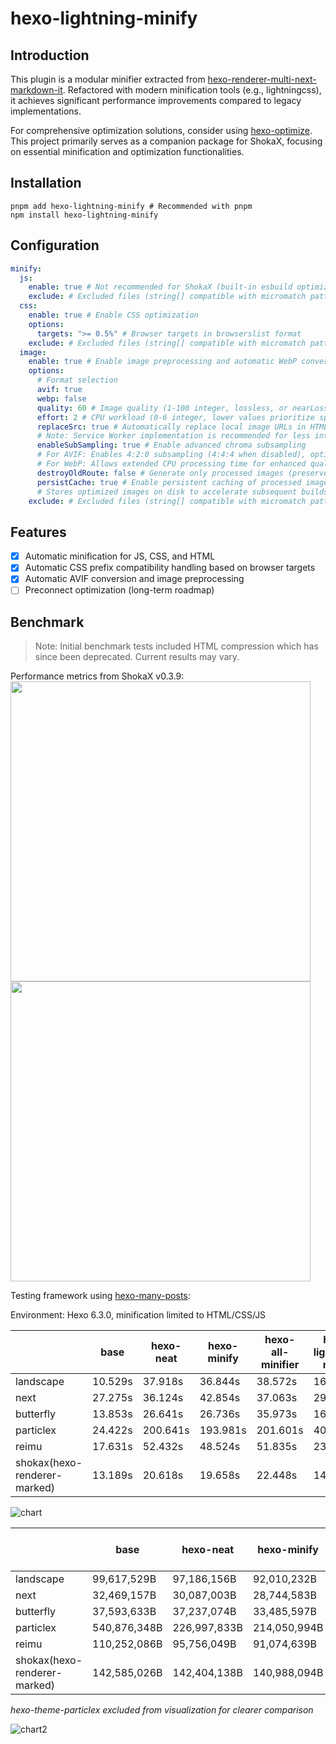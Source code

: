# hexo-lightning-minify

## Introduction

This plugin is a modular minifier extracted from [hexo-renderer-multi-next-markdown-it](https://github.com/theme-shoka-x/hexo-renderer-multi-next-markdown-it). Refactored with modern minification tools (e.g., lightningcss), it achieves significant performance improvements compared to legacy implementations.

For comprehensive optimization solutions, consider using [hexo-optimize](https://github.com/next-theme/hexo-optimize). This project primarily serves as a companion package for ShokaX, focusing on essential minification and optimization functionalities.

## Installation

```shell
pnpm add hexo-lightning-minify # Recommended with pnpm
npm install hexo-lightning-minify
```

## Configuration

```yaml
minify:
  js:
    enable: true # Not recommended for ShokaX (built-in esbuild optimization). Enable for other themes.
    exclude: # Excluded files (string[] compatible with micromatch patterns)
  css:
    enable: true # Enable CSS optimization
    options:
      targets: ">= 0.5%" # Browser targets in browserslist format
    exclude: # Excluded files (string[] compatible with micromatch patterns)
  image:
    enable: true # Enable image preprocessing and automatic WebP conversion
    options:
      # Format selection
      avif: true
      webp: false
      quality: 60 # Image quality (1-100 integer, lossless, or nearLossless)
      effort: 2 # CPU workload (0-6 integer, lower values prioritize speed)
      replaceSrc: true # Automatically replace local image URLs in HTML with optimized versions
      # Note: Service Worker implementation is recommended for less intrusive URL replacement
      enableSubSampling: true # Enable advanced chroma subsampling
      # For AVIF: Enables 4:2:0 subsampling (4:4:4 when disabled), optimizing size with minimal quality loss
      # For WebP: Allows extended CPU processing time for enhanced quality
      destroyOldRoute: false # Generate only processed images (preserve original assets)
      persistCache: true # Enable persistent caching of processed images
      # Stores optimized images on disk to accelerate subsequent builds
    exclude: # Excluded files (string[] compatible with micromatch patterns)
```

## Features

- [x] Automatic minification for JS, CSS, and HTML
- [x] Automatic CSS prefix compatibility handling based on browser targets
- [x] Automatic AVIF conversion and image preprocessing
- [ ] Preconnect optimization (long-term roadmap)

## Benchmark
> Note: Initial benchmark tests included HTML compression which has since been deprecated. Current results may vary.

Performance metrics from ShokaX v0.3.9: \
<img src="https://github.com/theme-shoka-x/hexo-lightning-minify/assets/92242020/35a79034-28e2-461d-ac73-e74745b92f4d" width="480px">
<img src="https://github.com/theme-shoka-x/hexo-lightning-minify/assets/92242020/6a00aabd-c184-4488-ba12-5ad3bafb2848" width="480px">
<br>

Testing framework using [hexo-many-posts](https://github.com/hexojs/hexo-many-posts):

Environment: Hexo 6.3.0, minification limited to HTML/CSS/JS

|                              | base    | hexo-neat | hexo-minify | hexo-all-minifier | hexo-lightning-minify |
| :--------------------------- | ------- | --------- | ----------- | ----------------- | --------------------- |
| landscape                    | 10.529s | 37.918s   | 36.844s     | 38.572s           | 16.304s               |
| next                         | 27.275s | 36.124s   | 42.854s     | 37.063s           | 29.880s               |
| butterfly                    | 13.853s | 26.641s   | 26.736s     | 35.973s           | 16.796s               |
| particlex                    | 24.422s | 200.641s  | 193.981s    | 201.601s          | 40.478s               |
| reimu                        | 17.631s | 52.432s   | 48.524s     | 51.835s           | 23.938s               |
| shokax(hexo-renderer-marked) | 13.189s | 20.618s   | 19.658s     | 22.448s           | 14.619s               |

![chart](https://github.com/theme-shoka-x/hexo-lightning-minify/assets/92242020/e8f5a5c8-5d34-4899-81ae-20bf892e2231)

|                              | base         | hexo-neat    | hexo-minify  | hexo-all-minifier | hexo-lightning-minify |
| :--------------------------- | ------------ | ------------ | ------------ | ----------------- | --------------------- |
| landscape                    | 99,617,529B  | 97,186,156B  | 92,010,232B  | 97,184,707B       | 88,175,339B           |
| next                         | 32,469,157B  | 30,087,003B  | 28,744,583B  | 30,059,443B       | 28,020,740B           |
| butterfly                    | 37,593,633B  | 37,237,074B  | 33,485,597B  | 34,897,171B       | 35,504,670B           |
| particlex                    | 540,876,348B | 226,997,833B | 214,050,994B | 226,990,791B      | 221,896,130B          |
| reimu                        | 110,252,086B | 95,756,049B  | 91,074,639B  | 95,715,486B       | 88,088,009B           |
| shokax(hexo-renderer-marked) | 142,585,026B | 142,404,138B | 140,988,094B | 142,011,849B      | 140,457,331B          |

*hexo-theme-particlex excluded from visualization for clearer comparison*

![chart2](https://github.com/theme-shoka-x/hexo-lightning-minify/assets/49871906/4eea08d2-c51e-474b-ac16-d9e8ecb52d00)